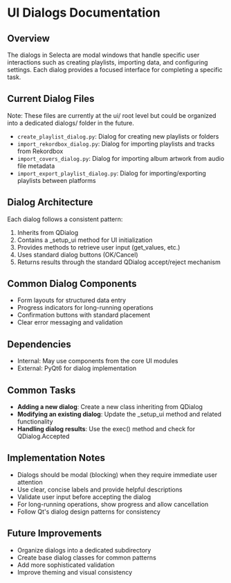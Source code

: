 # UI Dialogs Documentation

## Overview

The dialogs in Selecta are modal windows that handle specific user interactions such as creating playlists, importing data, and configuring settings. Each dialog provides a focused interface for completing a specific task.

## Current Dialog Files

Note: These files are currently at the ui/ root level but could be organized into a dedicated dialogs/ folder in the future.

- `create_playlist_dialog.py`: Dialog for creating new playlists or folders
- `import_rekordbox_dialog.py`: Dialog for importing playlists and tracks from Rekordbox
- `import_covers_dialog.py`: Dialog for importing album artwork from audio file metadata
- `import_export_playlist_dialog.py`: Dialog for importing/exporting playlists between platforms

## Dialog Architecture

Each dialog follows a consistent pattern:

1. Inherits from QDialog
2. Contains a _setup_ui method for UI initialization
3. Provides methods to retrieve user input (get_values, etc.)
4. Uses standard dialog buttons (OK/Cancel)
5. Returns results through the standard QDialog accept/reject mechanism

## Common Dialog Components

- Form layouts for structured data entry
- Progress indicators for long-running operations
- Confirmation buttons with standard placement
- Clear error messaging and validation

## Dependencies

- Internal: May use components from the core UI modules
- External: PyQt6 for dialog implementation

## Common Tasks

- **Adding a new dialog**: Create a new class inheriting from QDialog
- **Modifying an existing dialog**: Update the _setup_ui method and related functionality
- **Handling dialog results**: Use the exec() method and check for QDialog.Accepted

## Implementation Notes

- Dialogs should be modal (blocking) when they require immediate user attention
- Use clear, concise labels and provide helpful descriptions
- Validate user input before accepting the dialog
- For long-running operations, show progress and allow cancellation
- Follow Qt's dialog design patterns for consistency

## Future Improvements

- Organize dialogs into a dedicated subdirectory
- Create base dialog classes for common patterns
- Add more sophisticated validation
- Improve theming and visual consistency
